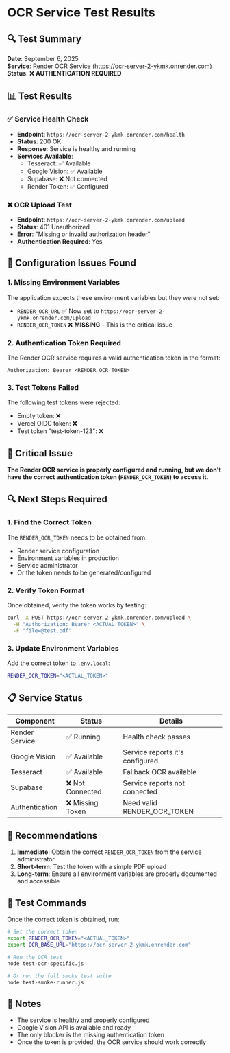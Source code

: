# OCR Service Test Results

## 🔍 Test Summary

**Date**: September 6, 2025  
**Service**: Render OCR Service (https://ocr-server-2-ykmk.onrender.com)  
**Status**: ❌ **AUTHENTICATION REQUIRED**

## 📊 Test Results

### ✅ Service Health Check
- **Endpoint**: `https://ocr-server-2-ykmk.onrender.com/health`
- **Status**: 200 OK
- **Response**: Service is healthy and running
- **Services Available**: 
  - Tesseract: ✅ Available
  - Google Vision: ✅ Available
  - Supabase: ❌ Not connected
  - Render Token: ✅ Configured

### ❌ OCR Upload Test
- **Endpoint**: `https://ocr-server-2-ykmk.onrender.com/upload`
- **Status**: 401 Unauthorized
- **Error**: "Missing or invalid authorization header"
- **Authentication Required**: Yes

## 🔧 Configuration Issues Found

### 1. Missing Environment Variables
The application expects these environment variables but they were not set:
- `RENDER_OCR_URL` ✅ Now set to `https://ocr-server-2-ykmk.onrender.com/upload`
- `RENDER_OCR_TOKEN` ❌ **MISSING** - This is the critical issue

### 2. Authentication Token Required
The Render OCR service requires a valid authentication token in the format:
```
Authorization: Bearer <RENDER_OCR_TOKEN>
```

### 3. Test Tokens Failed
The following test tokens were rejected:
- Empty token: ❌
- Vercel OIDC token: ❌
- Test token "test-token-123": ❌

## 🚨 Critical Issue

**The Render OCR service is properly configured and running, but we don't have the correct authentication token (`RENDER_OCR_TOKEN`) to access it.**

## 🔍 Next Steps Required

### 1. Find the Correct Token
The `RENDER_OCR_TOKEN` needs to be obtained from:
- Render service configuration
- Environment variables in production
- Service administrator
- Or the token needs to be generated/configured

### 2. Verify Token Format
Once obtained, verify the token works by testing:
```bash
curl -X POST https://ocr-server-2-ykmk.onrender.com/upload \
  -H "Authorization: Bearer <ACTUAL_TOKEN>" \
  -F "file=@test.pdf"
```

### 3. Update Environment Variables
Add the correct token to `.env.local`:
```bash
RENDER_OCR_TOKEN="<ACTUAL_TOKEN>"
```

## 📋 Service Status

| Component | Status | Details |
|-----------|--------|---------|
| Render Service | ✅ Running | Health check passes |
| Google Vision | ✅ Available | Service reports it's configured |
| Tesseract | ✅ Available | Fallback OCR available |
| Supabase | ❌ Not Connected | Service reports not connected |
| Authentication | ❌ Missing Token | Need valid RENDER_OCR_TOKEN |

## 🎯 Recommendations

1. **Immediate**: Obtain the correct `RENDER_OCR_TOKEN` from the service administrator
2. **Short-term**: Test the token with a simple PDF upload
3. **Long-term**: Ensure all environment variables are properly documented and accessible

## 🧪 Test Commands

Once the correct token is obtained, run:
```bash
# Set the correct token
export RENDER_OCR_TOKEN="<ACTUAL_TOKEN>"
export OCR_BASE_URL="https://ocr-server-2-ykmk.onrender.com"

# Run the OCR test
node test-ocr-specific.js

# Or run the full smoke test suite
node test-smoke-runner.js
```

## 📝 Notes

- The service is healthy and properly configured
- Google Vision API is available and ready
- The only blocker is the missing authentication token
- Once the token is provided, the OCR service should work correctly
